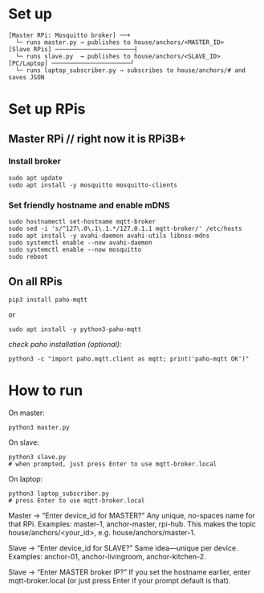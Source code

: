 # Set up
```
[Master RPi: Mosquitto broker] ──+
  └─ runs master.py → publishes to house/anchors/<MASTER_ID>
[Slave RPis] ──────────────────────┤
  └─ runs slave.py  → publishes to house/anchors/<SLAVE_ID>
[PC/Laptop] ──────────────────────┘
  └─ runs laptop_subscriber.py → subscribes to house/anchors/# and saves JSON
```


# Set up RPis


## Master RPi   // right now it is RPi3B+
### Install broker
```
sudo apt update
sudo apt install -y mosquitto mosquitto-clients
```
### Set friendly hostname and enable mDNS
```
sudo hostnamectl set-hostname mqtt-broker
sudo sed -i 's/^127\.0\.1\.1.*/127.0.1.1 mqtt-broker/' /etc/hosts
sudo apt install -y avahi-daemon avahi-utils libnss-mdns
sudo systemctl enable --now avahi-daemon
sudo systemctl enable --now mosquitto
sudo reboot
```

## On all RPis
```
pip3 install paho-mqtt
```
or 
```
sudo apt install -y python3-paho-mqtt
```

_check paho installation (optional):_
```
python3 -c "import paho.mqtt.client as mqtt; print('paho-mqtt OK')"
```


# How to run

On master:
```
python3 master.py
```
On slave:
```
python3 slave.py
# when prompted, just press Enter to use mqtt-broker.local
```
On laptop:
```
python3 laptop_subscriber.py
# press Enter to use mqtt-broker.local
```


Master → “Enter device_id for MASTER?”
Any unique, no-spaces name for that RPi. Examples: master-1, anchor-master, rpi-hub.
This makes the topic house/anchors/<your_id>, e.g. house/anchors/master-1.

Slave → “Enter device_id for SLAVE?”
Same idea—unique per device. Examples: anchor-01, anchor-livingroom, anchor-kitchen-2.

Slave → “Enter MASTER broker IP?”
If you set the hostname earlier, enter mqtt-broker.local (or just press Enter if your prompt default is that).
